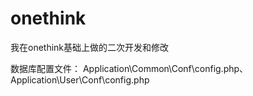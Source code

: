# onethink
我在onethink基础上做的二次开发和修改

数据库配置文件：
Application\Common\Conf\config.php、Application\User\Conf\config.php
